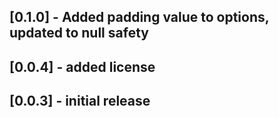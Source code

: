 ## [0.1.0] - Added padding value to options, updated to null safety

## [0.0.4] - added license



## [0.0.3] - initial release
